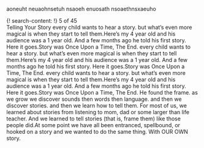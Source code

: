 aoneuht neuaohnsetuh nsaoeh enuosath nsoaethnsxaeuho

{! search-content: !}
5
of 45      
 Telling Your Story
every child wants to hear a story. but what’s even more magical is when they start to tell them.Here’s my 4 year old and his audience was a 1 year old. And a few months ago he told his first story. Here it goes.Story was Once Upon a Time, The End.
every child wants to hear a story. but what’s even more magical is when they start to tell them.Here’s my 4 year old and his audience was a 1 year old. And a few months ago he told his first story. Here it goes.Story was Once Upon a Time, The End.
every child wants to hear a story. but what’s even more magical is when they start to tell them.Here’s my 4 year old and his audience was a 1 year old. And a few months ago he told his first story. Here it goes.Story was Once Upon a Time, The End.
He found the frame. as we grow we discover sounds then words then language. and then we discover stories. and then we learn how to tell them.
For most of us, we learned about stories from listening to mom, dad or some larger than life teacher. And we learned to tell stories (that is, frame them) like those people did.At some point we have all been entranced, spellbound, or hooked on a story and we wanted to do the same thing. With OUR OWN story.
